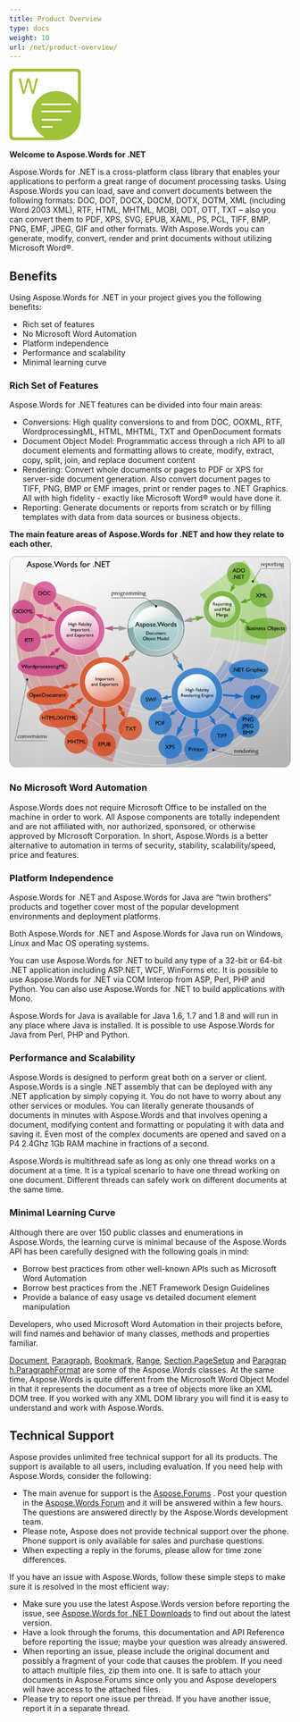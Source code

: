 ```yaml
---
title: Product Overview
type: docs
weight: 10
url: /net/product-overview/
---
```


**![todo:image_alt_text](product-overview_1)**

**Welcome to Aspose.Words for .NET**

Aspose.Words for .NET is a cross-platform class library that enables your applications to perform a great range of document processing tasks. Using Aspose.Words you can load, save and convert documents between the following formats: DOC, DOT, DOCX, DOCM, DOTX, DOTM, XML (including Word 2003 XML), RTF, HTML, MHTML, MOBI, ODT, OTT, TXT – also you can convert them to PDF, XPS, SVG, EPUB, XAML, PS, PCL, TIFF, BMP, PNG, EMF, JPEG, GIF and other formats. With Aspose.Words you can generate, modify, convert, render and print documents without utilizing Microsoft Word®.

## **Benefits**

Using Aspose.Words for .NET in your project gives you the following benefits:

- Rich set of features
- No Microsoft Word Automation
- Platform independence
- Performance and scalability
- Minimal learning curve

### **Rich Set of Features**

Aspose.Words for .NET features can be divided into four main areas:

- Conversions: High quality conversions to and from DOC, OOXML, RTF, WordprocessingML, HTML, MHTML, TXT and OpenDocument formats
- Document Object Model: Programmatic access through a rich API to all document elements and formatting allows to create, modify, extract, copy, split, join, and replace document content
- Rendering: Convert whole documents or pages to PDF or XPS for server-side document generation. Also convert document pages to TIFF, PNG, BMP or EMF images, print or render pages to .NET Graphics. All with high fidelity - exactly like Microsoft Word® would have done it.
- Reporting: Generate documents or reports from scratch or by filling templates with data from data sources or business objects.

**The main feature areas of Aspose.Words for .NET and how they relate to each other.** 

![todo:image_alt_text](product-overview_2.png)

### **No Microsoft Word Automation**

Aspose.Words does not require Microsoft Office to be installed on the machine in order to work. All Aspose components are totally independent and are not affiliated with, nor authorized, sponsored, or otherwise approved by Microsoft Corporation. In short, Aspose.Words is a better alternative to automation in terms of security, stability, scalability/speed, price and features.

### **Platform Independence**

Aspose.Words for .NET and Aspose.Words for Java are “twin brothers” products and together cover most of the popular development environments and deployment platforms.

Both Aspose.Words for .NET and Aspose.Words for Java run on Windows, Linux and Mac OS operating systems.

You can use Aspose.Words for .NET to build any type of a 32-bit or 64-bit .NET application including ASP.NET, WCF, WinForms etc. It is possible to use Aspose.Words for .NET via COM Interop from ASP, Perl, PHP and Python. You can also use Aspose.Words for .NET to build applications with Mono.

Aspose.Words for Java is available for Java 1.6, 1.7 and 1.8 and will run in any place where Java is installed. It is possible to use Aspose.Words for Java from Perl, PHP and Python.

### **Performance and Scalability**

Aspose.Words is designed to perform great both on a server or client. Aspose.Words is a single .NET assembly that can be deployed with any .NET application by simply copying it. You do not have to worry about any other services or modules. You can literally generate thousands of documents in minutes with Aspose.Words and that involves opening a document, modifying content and formatting or populating it with data and saving it. Even most of the complex documents are opened and saved on a P4 2.4Ghz 1Gb RAM machine in fractions of a second.

Aspose.Words is multithread safe as long as only one thread works on a document at a time. It is a typical scenario to have one thread working on one document. Different threads can safely work on different documents at the same time.

### **Minimal Learning Curve**

Although there are over 150 public classes and enumerations in Aspose.Words, the learning curve is minimal because of the Aspose.Words API has been carefully designed with the following goals in mind:

- Borrow best practices from other well-known APIs such as Microsoft Word Automation
- Borrow best practices from the .NET Framework Design Guidelines
- Provide a balance of easy usage vs detailed document element manipulation

Developers, who used Microsoft Word Automation in their projects before, will find names and behavior of many classes, methods and properties familiar.

[Document](https://apireference.aspose.com/words/net/aspose.words/document), [Paragraph](https://apireference.aspose.com/words/net/aspose.words/paragraph), [Bookmark](https://apireference.aspose.com/words/net/aspose.words/bookmark), [Range](https://apireference.aspose.com/words/net/aspose.words/range), [Section.PageSetup](https://apireference.aspose.com/words/net/aspose.words/section/properties/pagesetup) and [Paragraph.ParagraphFormat](https://apireference.aspose.com/words/net/aspose.words/paragraphformat) are some of the Aspose.Words classes. At the same time, Aspose.Words is quite different from the Microsoft Word Object Model in that it represents the document as a tree of objects more like an XML DOM tree. If you worked with any XML DOM library you will find it is easy to understand and work with Aspose.Words.

## **Technical Support**

Aspose provides unlimited free technical support for all its products. The support is available to all users, including evaluation. If you need help with Aspose.Words, consider the following:

- The main avenue for support is the [Aspose.Forums](https://forum.aspose.com/) . Post your question in the [Aspose.Words Forum](https://forum.aspose.com/c/words) and it will be answered within a few hours. The questions are answered directly by the Aspose.Words development team.
- Please note, Aspose does not provide technical support over the phone. Phone support is only available for sales and purchase questions.
- When expecting a reply in the forums, please allow for time zone differences.

If you have an issue with Aspose.Words, follow these simple steps to make sure it is resolved in the most efficient way:

- Make sure you use the latest Aspose.Words version before reporting the issue, see [Aspose.Words for .NET Downloads](https://www.nuget.org/packages/Aspose.Words/) to find out about the latest version.
- Have a look through the forums, this documentation and API Reference before reporting the issue; maybe your question was already answered.
- When reporting an issue, please include the original document and possibly a fragment of your code that causes the problem. If you need to attach multiple files, zip them into one. It is safe to attach your documents in Aspose.Forums since only you and Aspose developers will have access to the attached files.
- Please try to report one issue per thread. If you have another issue, report it in a separate thread.
